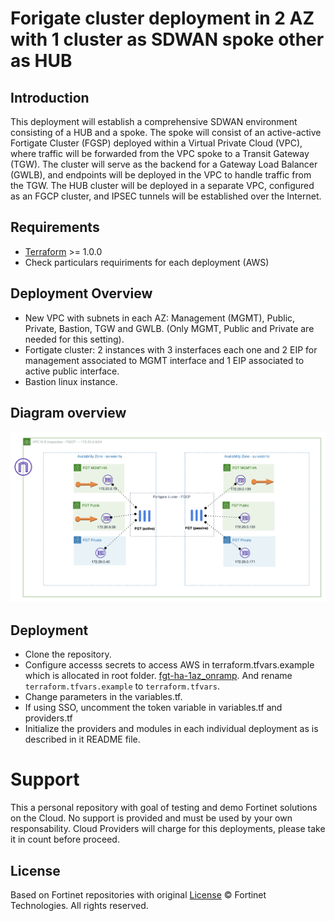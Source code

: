 # Forigate cluster deployment in 2 AZ with 1 cluster as SDWAN spoke other as HUB
## Introduction

This deployment will establish a comprehensive SDWAN environment consisting of a HUB and a spoke. The spoke will consist of an active-active Fortigate Cluster (FGSP) deployed within a Virtual Private Cloud (VPC), where traffic will be forwarded from the VPC spoke to a Transit Gateway (TGW). The cluster will serve as the backend for a Gateway Load Balancer (GWLB), and endpoints will be deployed in the VPC to handle traffic from the TGW. The HUB cluster will be deployed in a separate VPC, configured as an FGCP cluster, and IPSEC tunnels will be established over the Internet.

## Requirements
* [Terraform](https://learn.hashicorp.com/terraform/getting-started/install.html) >= 1.0.0
* Check particulars requiriments for each deployment (AWS) 

## Deployment Overview

- New VPC with subnets in each AZ: Management (MGMT), Public, Private, Bastion, TGW and GWLB. (Only MGMT, Public and Private are needed for this setting).
- Fortigate cluster: 2 instances with 3 insterfaces each one and 2 EIP for management associated to MGMT interface and 1 EIP associated to active public interface.
- Bastion linux instance.

## Diagram overview

![FortiGate reference architecture overview](images/image1.png)


## Deployment
* Clone the repository.
* Configure accesss secrets to access AWS in terraform.tfvars.example which is allocated in root folder. [fgt-ha-1az_onramp](https://github.com/jmvigueras/modules/tree/main/aws/examples/fgt-ha-1az_onramp).  And rename `terraform.tfvars.example` to `terraform.tfvars`.
* Change parameters in the variables.tf.
* If using SSO, uncomment the token variable in variables.tf and providers.tf
* Initialize the providers and modules in each individual deployment as is described in it README file.

# Support
This a personal repository with goal of testing and demo Fortinet solutions on the Cloud. No support is provided and must be used by your own responsability. Cloud Providers will charge for this deployments, please take it in count before proceed.

## License
Based on Fortinet repositories with original [License](https://github.com/fortinet/fortigate-terraform-deploy/blob/master/LICENSE) © Fortinet Technologies. All rights reserved.

